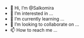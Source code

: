 - 👋 Hi, I’m @Salkomira
- 👀 I’m interested in ...
- 🌱 I’m currently learning ...
- 💞️ I’m looking to collaborate on ...
- 📫 How to reach me ...

<!---
Salkomira/Salkomira is a ✨ special ✨ repository because its `README.md` (this file) appears on your GitHub profile.
You can click the Preview link to take a look at your changes.
--->
